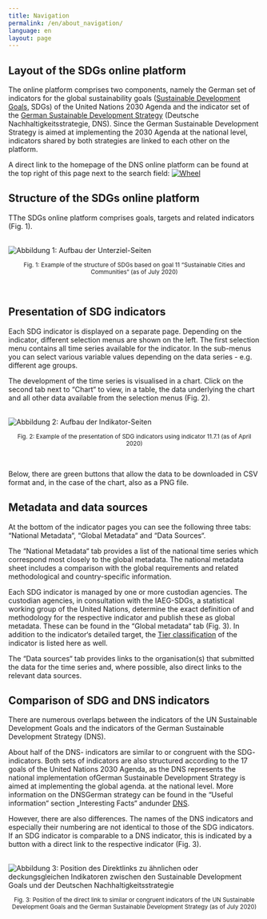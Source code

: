```yaml
---
title: Navigation
permalink: /en/about_navigation/
language: en
layout: page
---
```


## Layout of the SDGs online platform

The online platform comprises two components, namely the German set of indicators for the global sustainability goals ([Sustainable Development Goals](https://www.un.org/sustainabledevelopment/sustainable-development-goals/), SDGs) of the United Nations 2030 Agenda and the indicator set of the [German Sustainable Development Strategy](https://www.bundesregierung.de/breg-en/issues/sustainability/) (Deutsche Nachhaltigkeitsstrategie, DNS). Since the German Sustainable Development Strategy is aimed at implementing the 2030 Agenda at the national level, indicators shared by both strategies are linked to each other on the platform.

A direct link to the homepage of the DNS online platform can be found at the top right of this page next to the search field: [<img src="https://g205sdgs.github.io/sdg-indicators/assets/img/about/DNS Wheel.png" alt="Wheel">](https://sustainabledevelopment-deutschland.github.io/en)



## Structure of the SDGs online platform

TThe SDGs online platform comprises goals, targets and related indicators (Fig. 1).

<br>
<img src="https://g205SDGs.github.io/sdg-indicators/assets/img/about/en/target_page.PNG" alt="Abbildung 1: Aufbau der Unterziel-Seiten" class="responsiveImg">

<p style="text-align:center">
<small> Fig. 1: Example of the structure of SDGs based on goal 11 “Sustainable Cities and Communities“ (as of July 2020)</small>
</p>
<br>

## Presentation of SDG indicators

Each SDG indicator is displayed on a separate page. Depending on the indicator, different selection menus are shown on the left. The first selection menu contains all time series available for the indicator. In the sub-menus you can select various variable values depending on the data series - e.g. different age groups.

The development of the time series is visualised in a chart. Click on the second tab next to “Chart“ to view, in a table, the data underlying the chart and all other data available from the selection menus (Fig. 2).

<br>
<img src="https://g205SDGs.github.io/sdg-indicators/assets/img/about/en/indicator_page.PNG" alt="Abbildung 2: Aufbau der Indikator-Seiten" class="responsiveImg">

<p style="text-align:center">
<small> Fig. 2: Example of the presentation of SDG indicators using indicator 11.7.1 (as of April 2020)</small>
</p>
<br>

Below, there are green buttons that allow the data to be downloaded in CSV format and, in the case of the chart, also as a PNG file.

## Metadata and data sources

At the bottom of the indicator pages you can see the following three tabs: “National Metadata“, “Global Metadata“ and “Data Sources“.

The “National Metadata“ tab provides a list of the national time series which correspond most closely to the global metadata. The national metadata sheet includes a comparison with the global requirements and related methodological and country-specific information.

Each SDG indicator is managed by one or more custodian agencies. The custodian agencies, in consultation with the IAEG-SDGs, a statistical working group of the United Nations, determine the exact definition of and methodology for the respective indicator and publish these as global metadata. These can be found in the “Global metadata“ tab (Fig. 3). In addition to the indicator‘s detailed target, the [Tier classification](https://unstats.un.org/sdgs/iaeg-sdgs/tier-classification/) of the indicator is listed here as well.

The “Data sources“ tab provides links to the organisation(s) that submitted the data for the time series and, where possible, also direct links to the relevant data sources.

## Comparison of SDG and DNS indicators

There are numerous overlaps between the indicators of the UN Sustainable Development Goals and the indicators of the German Sustainable Development Strategy (DNS).

About half of the DNS- indicators are similar to or congruent with the SDG- indicators. Both sets of indicators are also structured according to the 17 goals of the United Nations 2030 Agenda, as the DNS represents the national implementation ofGerman Sustainable Development Strategy is aimed at implementing the global agenda. at the national level. More information on the DNSGerman strategy can be found in the “Useful information“ section „Interesting Facts“ andunder [DNS](https://sustainabledevelopment-germany.github.io/en/sdg-indicators/facts_dns/).

However, there are also differences. The names of the DNS indicators and especially their numbering are not identical to those of the SDG indicators. If an SDG indicator is comparable to a DNS indicator, this is indicated by a button with a direct link to the respective indicator (Fig. 3).

<br>
<img src="https://g205SDGs.github.io/sdg-indicators/assets/img/about/en/navigation_dns.PNG" alt="Abbildung 3: Position des Direktlinks zu ähnlichen oder deckungsgleichen Indikatoren zwischen den Sustainable Development Goals und der Deutschen Nachhaltigkeitsstrategie" class="responsiveImg">

<p style="text-align:center">
<small> Fig. 3: Position of the direct link to similar or congruent indicators of the UN Sustainable Development Goals and the German Sustainable Development Strategy (as of July 2020)</small>
</p>
<br>
